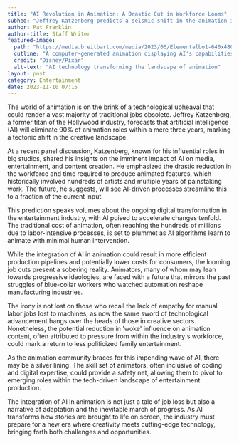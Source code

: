 ```yaml
---
title: "AI Revolution in Animation: A Drastic Cut in Workforce Looms"
subhed: "Jeffrey Katzenberg predicts a seismic shift in the animation industry due to AI advancements."
author: Pat Franklin
author-title: Staff Writer
featured-image: 
  path: "https://media.breitbart.com/media/2023/06/Elementalbo1-640x480.jpg"
  cutline: "A computer-generated animation displaying AI's capabilities"
  credit: "Disney/Pixar"
  alt-text: "AI technology transforming the landscape of animation"
layout: post
category: Entertainment
date: 2023-11-10 07:15
---
```


The world of animation is on the brink of a technological upheaval that could render a vast majority of traditional jobs obsolete. Jeffrey Katzenberg, a former titan of the Hollywood industry, forecasts that artificial intelligence (AI) will eliminate 90% of animation roles within a mere three years, marking a tectonic shift in the creative landscape.

At a recent panel discussion, Katzenberg, known for his influential roles in big studios, shared his insights on the imminent impact of AI on media, entertainment, and content creation. He emphasized the drastic reduction in the workforce and time required to produce animated features, which historically involved hundreds of artists and multiple years of painstaking work. The future, he suggests, will see AI-driven processes streamline this to a fraction of the current input.

This prediction speaks volumes about the ongoing digital transformation in the entertainment industry, with AI poised to accelerate changes tenfold. The traditional cost of animation, often reaching the hundreds of millions due to labor-intensive processes, is set to plummet as AI algorithms learn to animate with minimal human intervention.

While the integration of AI in animation could result in more efficient production pipelines and potentially lower costs for consumers, the looming job cuts present a sobering reality. Animators, many of whom may lean towards progressive ideologies, are faced with a future that mirrors the past struggles of blue-collar workers who watched automation reshape manufacturing industries.

The irony is not lost on those who recall the lack of empathy for manual labor jobs lost to machines, as now the same sword of technological advancement hangs over the heads of those in creative sectors. Nonetheless, the potential reduction in 'woke' influence on animation content, often attributed to pressure from within the industry's workforce, could mark a return to less politicized family entertainment.

As the animation community braces for this impending wave of AI, there may be a silver lining. The skill set of animators, often inclusive of coding and digital expertise, could provide a safety net, allowing them to pivot to emerging roles within the tech-driven landscape of entertainment production.

The integration of AI in animation is not just a tale of job loss but also a narrative of adaptation and the inevitable march of progress. As AI transforms how stories are brought to life on screen, the industry must prepare for a new era where creativity meets cutting-edge technology, bringing forth both challenges and opportunities.
